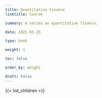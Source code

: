 ```yaml
---
title: Quantitative Finance
linktitle: Course

summary: A series on quantitative finance.

date: 2021-03-25

type: book

weight: 1

toc: false

order_by: weight

draft: False
---
```


{{< list_children >}}
